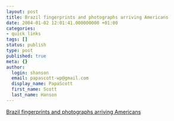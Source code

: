 ```yaml
---
layout: post
title: Brazil fingerprints and photographs arriving Americans
date: 2004-01-02 12:01:41.000000000 +01:00
categories:
- quick links
tags: []
status: publish
type: post
published: true
meta: {}
author:
  login: shanson
  email: papascott-wp@gmail.com
  display_name: PapaScott
  first_name: Scott
  last_name: Hanson
---
```

<p><a title="Terrorist nation?" href="http://www.foxnews.com/story/0,2933,107177,00.html">Brazil fingerprints and photographs arriving Americans</a></p>

